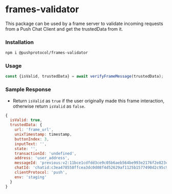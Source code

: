 # frames-validator

This package can be used by a frame server to validate incoming requests from a Push Chat Client and get the trustedData from it.

### Installation

```bash
npm i @pushprotocol/frames-validator
```
### Usage

```javascript
const {isValid, trustedData} = await verifyFrameMessage(trustedData);   
```
### Sample Response
- Return `isValid` as `true` if the user originally made this frame interaction, otherwise return `isValid` as `false`.

```javascript
{
  isValid: true,
  trustedData: {
    url: 'frame_url',
    unixTimestamp: timestamp,
    buttonIndex: 3,
    inputText: '',
    state: '',
    transactionId: 'undefined',
    address: 'user_address',
    messageId: 'previous:v2:11bce1cdfdd3ce9c05b6aeb564be993e2176f2e823c9f16aa361aa67d8fb7883',
    chatId: 'chatid:c3ea478558ffcea3dc0d08f4d52629af1125b1577490d2c95c9f56d771c8186a',
    clientProtocol: 'push',
    env: 'staging'
  }
}
```
